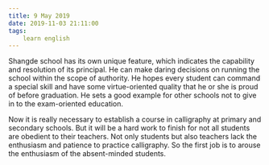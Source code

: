 ```yaml
---
title: 9 May 2019
date: 2019-11-03 21:11:00
tags:
    learn english
---
```

Shangde school has its own unique feature,
which indicates the capability and resolution of its principal. He can make daring decisions on running the school within the scope of authority. He hopes every student can
command a special skill and have some virtue-oriented quality that he or she is
proud of before graduation. He sets a good example for other schools not to
give in to the exam-oriented education.  

Now it is really necessary to establish a
course in calligraphy at primary and secondary schools. But it will be a hard
work to finish for not all students are obedient to their teachers. Not only
students but also teachers lack the enthusiasm and patience to practice
calligraphy. So the first job is to arouse the enthusiasm of the absent-minded students. 